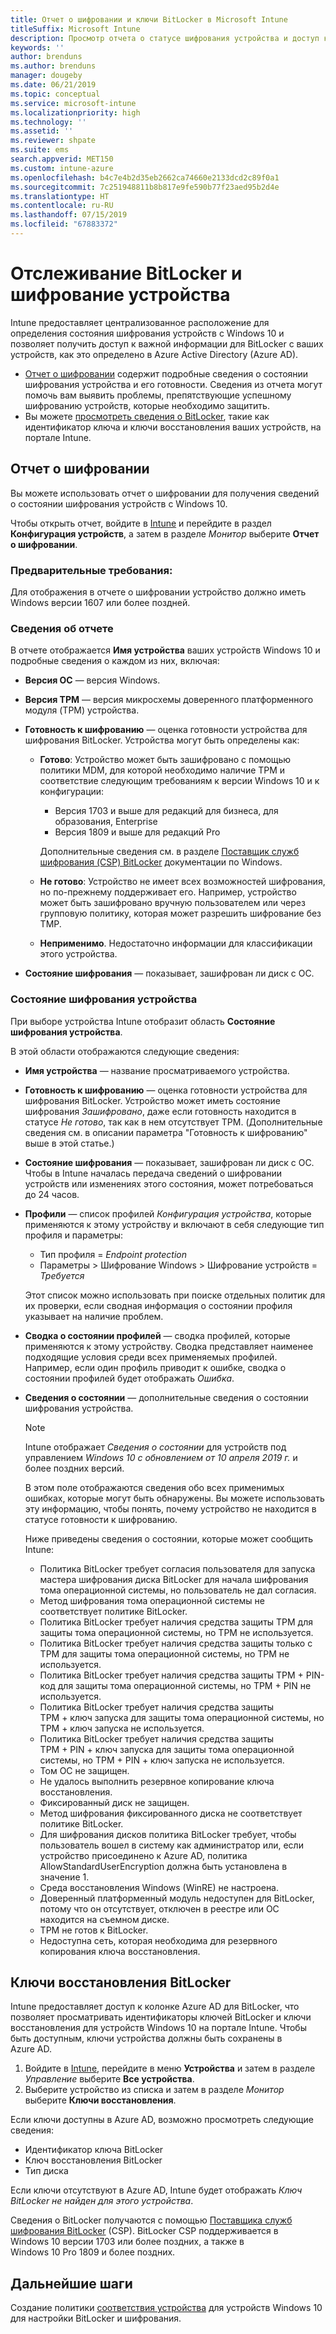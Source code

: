 ```yaml
---
title: Отчет о шифровании и ключи BitLocker в Microsoft Intune
titleSuffix: Microsoft Intune
description: Просмотр отчета о статусе шифрования устройства и доступ к ключам восстановления BitLocker на портале Microsoft Intune.
keywords: ''
author: brenduns
ms.author: brenduns
manager: dougeby
ms.date: 06/21/2019
ms.topic: conceptual
ms.service: microsoft-intune
ms.localizationpriority: high
ms.technology: ''
ms.assetid: ''
ms.reviewer: shpate
ms.suite: ems
search.appverid: MET150
ms.custom: intune-azure
ms.openlocfilehash: b4c7e4b2d35eb2662ca74660e2133dcd2c89f0a1
ms.sourcegitcommit: 7c251948811b8b817e9fe590b77f23aed95b2d4e
ms.translationtype: HT
ms.contentlocale: ru-RU
ms.lasthandoff: 07/15/2019
ms.locfileid: "67883372"
---
```

# <a name="monitor-bitlocker-and-device-encryption"></a>Отслеживание BitLocker и шифрование устройства  
Intune предоставляет централизованное расположение для определения состояния шифрования устройств с Windows 10 и позволяет получить доступ к важной информации для BitLocker с ваших устройств, как это определено в Azure Active Directory (Azure AD).  

- [Отчет о шифровании](#encryption-report) содержит подробные сведения о состоянии шифрования устройства и его готовности. Сведения из отчета могут помочь вам выявить проблемы, препятствующие успешному шифрованию устройств, которые необходимо защитить.  
- Вы можете [просмотреть сведения о BitLocker](#bitlocker-recovery-keys), такие как идентификатор ключа и ключи восстановления ваших устройств, на портале Intune.  

## <a name="encryption-report"></a>Отчет о шифровании
Вы можете использовать отчет о шифровании для получения сведений о состоянии шифрования устройств с Windows 10.  

Чтобы открыть отчет, войдите в [Intune](https://aka.ms/intuneportal) и перейдите в раздел **Конфигурация устройств**, а затем в разделе *Монитор* выберите **Отчет о шифровании**.  

### <a name="prerequisites"></a>Предварительные требования:
Для отображения в отчете о шифровании устройство должно иметь Windows версии 1607 или более поздней.  

### <a name="report-details"></a>Сведения об отчете
В отчете отображается **Имя устройства** ваших устройств Windows 10 и подробные сведения о каждом из них, включая:  
- **Версия ОС** — версия Windows.  
- **Версия TPM** — версия микросхемы доверенного платформенного модуля (TPM) устройства.  
- **Готовность к шифрованию** — оценка готовности устройства для шифрования BitLocker. Устройства могут быть определены как:
  - **Готово**: Устройство может быть зашифровано с помощью политики MDM, для которой необходимо наличие TPM и соответствие следующим требованиям к версии Windows 10 и к конфигурации:
    - Версия 1703 и выше для редакций для бизнеса, для образования, Enterprise
    - Версия 1809 и выше для редакций Pro  
  
    Дополнительные сведения см. в разделе [Поставщик служб шифрования (CSP) BitLocker](https://docs.microsoft.com/windows/client-management/mdm/bitlocker-csp) документации по Windows.  

  - **Не готово**: Устройство не имеет всех возможностей шифрования, но по-прежнему поддерживает его. Например, устройство может быть зашифровано вручную пользователем или через групповую политику, которая может разрешить шифрование без TMP.
  - **Неприменимо**. Недостаточно информации для классификации этого устройства.  

- **Состояние шифрования** — показывает, зашифрован ли диск с ОС. 


### <a name="device-encryption-status"></a>Состояние шифрования устройства
При выборе устройства Intune отобразит область **Состояние шифрования устройства**.

В этой области отображаются следующие сведения:  
- **Имя устройства** — название просматриваемого устройства.  
- **Готовность к шифрованию** — оценка готовности устройства для шифрования BitLocker. Устройство может иметь состояние шифрования *Зашифровано*, даже если готовность находится в статусе *Не готово*, так как в нем отсутствует TPM. (Дополнительные сведения см. в описании параметра "Готовность к шифрованию" выше в этой статье.)
- **Состояние шифрования** — показывает, зашифрован ли диск с ОС. Чтобы в Intune началась передача сведений о шифровании устройств или изменениях этого состояния, может потребоваться до 24 часов.  
- **Профили** — список профилей *Конфигурация устройства*, которые применяются к этому устройству и включают в себя следующие тип профиля и параметры:  
  - Тип профиля = *Endpoint protection*  
  - Параметры > Шифрование Windows > Шифрование устройств = *Требуется*  

  Этот список можно использовать при поиске отдельных политик для их проверки, если сводная информация о состоянии профиля указывает на наличие проблем.  

- **Сводка о состоянии профилей** — сводка профилей, которые применяются к этому устройству. Сводка представляет наименее подходящие условия среди всех применяемых профилей. Например, если один профиль приводит к ошибке, сводка о состоянии профилей будет отображать *Ошибка*.  
- **Сведения о состоянии** — дополнительные сведения о состоянии шифрования устройства. 
  > [!NOTE]  
  > Intune отображает *Сведения о состоянии* для устройств под управлением *Windows 10 с обновлением от 10 апреля 2019 г.* и более поздних версий.
  
  В этом поле отображаются сведения обо всех применимых ошибках, которые могут быть обнаружены. Вы можете использовать эту информацию, чтобы понять, почему устройство не находится в статусе готовности к шифрованию.  

  Ниже приведены сведения о состоянии, которые может сообщить Intune:  

  - Политика BitLocker требует согласия пользователя для запуска мастера шифрования диска BitLocker для начала шифрования тома операционной системы, но пользователь не дал согласия.  
  - Метод шифрования тома операционной системы не соответствует политике BitLocker.  
  - Политика BitLocker требует наличия средства защиты TPM для защиты тома операционной системы, но TPM не используется.  
  - Политика BitLocker требует наличия средства защиты только с TPM для защиты тома операционной системы, но TPM не используется.  
  - Политика BitLocker требует наличия средства защиты TPM + PIN-код для защиты тома операционной системы, но TPM + PIN не используется.  
  - Политика BitLocker требует наличия средства защиты TPM + ключ запуска для защиты тома операционной системы, но TPM + ключ запуска не используется.  
  - Политика BitLocker требует наличия средства защиты TPM + PIN + ключ запуска для защиты тома операционной системы, но TPM + PIN + ключ запуска не используется.  
  - Том ОС не защищен.  
  - Не удалось выполнить резервное копирование ключа восстановления.  
  - Фиксированный диск не защищен.  
  - Метод шифрования фиксированного диска не соответствует политике BitLocker.  
  - Для шифрования дисков политика BitLocker требует, чтобы пользователь вошел в систему как администратор или, если устройство присоединено к Azure AD, политика AllowStandardUserEncryption должна быть установлена в значение 1.  
  - Среда восстановления Windows (WinRE) не настроена.  
  - Доверенный платформенный модуль недоступен для BitLocker, потому что он отсутствует, отключен в реестре или ОС находится на съемном диске.  
  - TPM не готов к BitLocker.  
  - Недоступна сеть, которая необходима для резервного копирования ключа восстановления.  

## <a name="bitlocker-recovery-keys"></a>Ключи восстановления BitLocker
Intune предоставляет доступ к колонке Azure AD для BitLocker, что позволяет просматривать идентификаторы ключей BitLocker и ключи восстановления для устройств Windows 10 на портале Intune.  Чтобы быть доступным, ключи устройства должны быть сохранены в Azure AD. 
1. Войдите в [Intune](https://go.microsoft.com/fwlink/?linkid=2090973), перейдите в меню **Устройства** и затем в разделе *Управление* выберите **Все устройства**.
2. Выберите устройство из списка и затем в разделе *Монитор* выберите **Ключи восстановления**.  
  
Если ключи доступны в Azure AD, возможно просмотреть следующие сведения:
- Идентификатор ключа BitLocker
- Ключ восстановления BitLocker
- Тип диска  

Если ключи отсутствуют в Azure AD, Intune будет отображать *Ключ BitLocker не найден для этого устройства*.  

Сведения о BitLocker получаются с помощью [Поставщика служб шифрования BitLocker](https://docs.microsoft.com/windows/client-management/mdm/bitlocker-csp) (CSP). BitLocker CSP поддерживается в Windows 10 версии 1703 или более поздних, а также в Windows 10 Pro 1809 и более поздних. 

## <a name="next-steps"></a>Дальнейшие шаги
Создание политики [соответствия устройства](compliance-policy-create-windows.md) для устройств Windows 10 для настройки BitLocker и шифрования.
